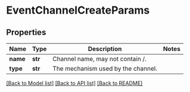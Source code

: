 # EventChannelCreateParams

## Properties
Name | Type | Description | Notes
------------ | ------------- | ------------- | -------------
**name** | **str** | Channel name, may not contain /. | 
**type** | **str** | The mechanism used by the channel. | 

[[Back to Model list]](../README.md#documentation-for-models) [[Back to API list]](../README.md#documentation-for-api-endpoints) [[Back to README]](../README.md)


